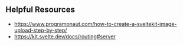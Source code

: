 ## Helpful Resources

- https://www.programonaut.com/how-to-create-a-sveltekit-image-upload-step-by-step/
- https://kit.svelte.dev/docs/routing#server
